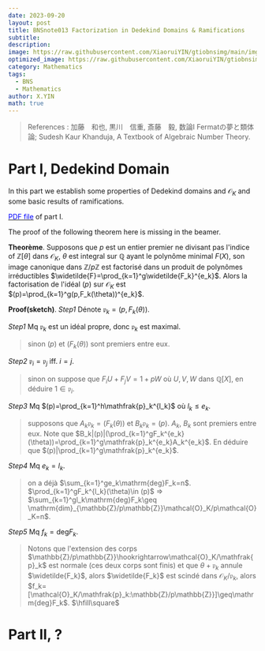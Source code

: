 ```yaml
---
date: 2023-09-20
layout: post
title: BNSnote013 Factorization in Dedekind Domains & Ramifications
subtitle: 
description: 
image: https://raw.githubusercontent.com/XiaoruiYIN/gtiobnsimg/main/img/IMG_0660.jpg
optimized_image: https://raw.githubusercontent.com/XiaoruiYIN/gtiobnsimg/main/img/IMG_0660.jpg
category: Mathematics
tags:
  - BNS
  - Mathematics
author: X.YIN
math: true
---
```


> References : 	加藤　和也, 黒川　信重, 斎藤　毅, 数論I Fermatの夢と類体論; Sudesh Kaur Khanduja, A Textbook of Algebraic Number Theory.

# Part I, Dedekind Domain

In this part we establish some properties of Dedekind domains and $\mathcal{O}_K$ and some basic results of ramifications.

[<font color="blue">PDF file</font>](https://xiaoruiyin.github.io/pdff/BNS013.pdf) of part I.

The proof of the following theorem here is missing in the beamer. 

**Theorème**. Supposons que $p$ est un entier premier ne divisant pas l'indice of $\mathbb{Z}[\theta]$ dans $\mathcal{O}_K$, $\theta$ est integral sur $\mathbb{Q}$ ayant le polynôme minimal $F(X)$, 
son image canonique dans $\mathbb{Z}/p\mathbb{Z}$ est factorisé dans un produit de polynômes irréductibles $\widetilde{F}=\prod_{k=1}^g\widetilde{F_k}^{e_k}$.
    Alors la factorisation de l'idéal $(p)$ sur $\mathcal{O}_K$ est $(p)=\prod_{k=1}^g(p,F_k(\theta))^{e_k}$.

**Proof(sketch)**. _Step1_ Dénote $\mathfrak{p}_k=(p,F_k(\theta))$. 

_Step1_  Mq $\mathfrak{p}_k$ est un idéal propre, donc $\mathfrak{p}_k$ est maximal.
> sinon $(p)$ et $(F_k(\theta))$ sont premiers entre eux.

_Step2_  $\mathfrak{p}_i=\mathfrak{p}_j$ iff. $i=j$. 
> sinon on suppose que $F_iU+F_jV=1+pW$ où $U, V, W$ dans $\mathbb{Q}[X]$, en déduire $1\in\mathfrak{p}_i$.

_Step3_  Mq $(p)=\prod_{k=1}^h\mathfrak{p}_k^{l_k}$ où $l_k\leq e_k$.
> supposons que $A_k\mathfrak{p}_k=(F_k(\theta))$ et $B_k\mathfrak{p}_k=(p)$.
> $A_k,\ B_k$ sont premiers entre eux. Note que $B_k|(p)|(\prod_{k=1}^gF_k^{e_k}(\theta))=\prod_{k=1}^g\mathfrak{p}_k^{e_k}A_k^{e_k}$. 
> En déduire que $(p)|\prod_{k=1}^g\mathfrak{p}_k^{e_k}$.

_Step4_  Mq $e_k=l_k$. 
> on a déjà $\sum_{k=1}^ge_k\mathrm{deg}F_k=n$. $\prod_{k=1}^gF_k^{l_k}(\theta)\in (p)$ $\Rightarrow$ $\sum_{k=1}^gl_k\mathrm{deg}F_k\geq \mathrm{dim}_{\mathbb{Z}/p\mathbb{Z}}\mathcal{O}_K/p\mathcal{O}_K=n$.

_Step5_  Mq $f_k=\mathrm{deg}F_k$.
> Notons que l'extension des corps $\mathbb{Z}/p\mathbb{Z}}\hookrightarrow\mathcal{O}_K/\mathfrak{p}_k$ est normale (ces deux corps sont finis) et que $\theta+\mathfrak{p}_k$ annule $\widetilde{F_k}$, alors $\widetilde{F_k}$ est scindé dans $\mathcal{O}_K/\mathfrak{p}_k$, alors $f_k=[\mathcal{O}_K/\mathfrak{p}_k:\mathbb{Z}/p\mathbb{Z}}]\geq\mathrm{deg}F_k$. $\hfill\square$


# Part II, ?
